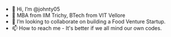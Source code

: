 - 👋 Hi, I’m @johnty05
- 🌱 MBA from IIM Trichy, BTech from VIT Vellore
- 💞️ I’m looking to collaborate on building a Food Venture Startup.
- 📫 How to reach me - It's better if we all mind our own codes.

<!---
johnty05/johnty05 is a ✨ special ✨ repository because its `README.md` (this file) appears on your GitHub profile.
You can click the Preview link to take a look at your changes.
--->
